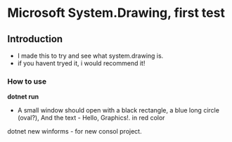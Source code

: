 # Microsoft System.Drawing, first test


## Introduction
- I made this to try and see what system.drawing is.
- if you havent tryed it, i would recommend it!


### How to use

**dotnet run**

- A small window should open with a black rectangle, a blue long circle (oval?),
  And the text - Hello, Graphics!.  in red color  






dotnet new winforms - for new consol project.